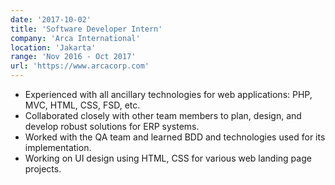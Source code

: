```yaml
---
date: '2017-10-02'
title: 'Software Developer Intern'
company: 'Arca International'
location: 'Jakarta'
range: 'Nov 2016 - Oct 2017'
url: 'https://www.arcacorp.com'
---
```


- Experienced with all ancillary technologies for web applications: PHP, MVC, HTML, CSS, FSD, etc.
- Collaborated closely with other team members to plan, design, and develop robust solutions for ERP systems.
- Worked with the QA team and learned BDD and technologies used for its implementation.
- Working on UI design using HTML, CSS for various web landing page projects.
